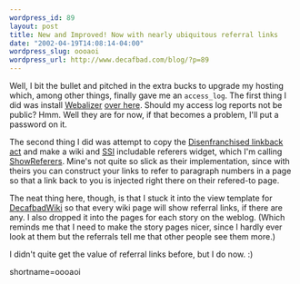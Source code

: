 ```yaml
--- 
wordpress_id: 89
layout: post
title: New and Improved! Now with nearly ubiquitous referral links
date: "2002-04-19T14:08:14-04:00"
wordpress_slug: oooaoi
wordpress_url: http://www.decafbad.com/blog/?p=89
---
```

<p>Well, I bit the bullet and pitched in the extra bucks to upgrade my hosting which, among other things, finally gave me an <code>access_log</code>.  The first thing I did was install <a href="http://www.mrunix.net/webalizer/">Webalizer</a> <a href="http://www.decafbad.com/stats/">over here</a>.  Should my access log reports not be public?  Hmm.  Well they are for now, if that becomes a problem, I'll put a password on it.</p>
<p>The second thing I did was attempt to copy the <a href="http://www.disenchanted.com/dis/linkback.html">Disenfranchised linkback act</a> and make a wiki and <a href="http://www.decafbad.com/twiki/bin/view/Main/SSI">SSI</a> includable referers widget, which I'm calling <a href="http://www.decafbad.com/twiki/bin/view/Main/ShowReferers">ShowReferers</a>.  Mine's not quite so slick as their implementation, since with theirs you can construct your links to refer to paragraph numbers in a page so that a link back to you is injected right there on their refered-to page.  </p>
<p>The neat thing here, though, is that I stuck it into the view template for <a href="http://www.decafbad.com/twiki/bin/view/Main/WebHome">DecafbadWiki</a> so that every wiki page will show referral links, if there are any.  I also dropped it into the pages for each story on the weblog.  (Which reminds me that I need to make the story pages nicer, since I hardly ever look at them but the referrals tell me that other people see them more.)</p>
<p>I didn't quite get the value of referral links before, but I do now. :)</p>
<!--more-->
shortname=oooaoi
